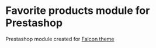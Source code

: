 # Favorite products module for Prestashop
Prestashop module created for [Falcon theme](https://github.com/Oksydan/falcon)
